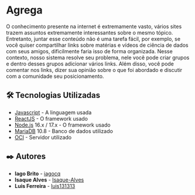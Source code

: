 # Agrega

O conhecimento presente na internet é extremamente vasto, vários sites trazem assuntos extremamente interessantes sobre o mesmo tópico. Entretanto, juntar esse conteúdo não é uma tarefa fácil, por exemplo, se você quiser compartilhar links sobre matérias e vídeos de ciência de dados com seus amigos, dificilmente faria isso de forma organizada. Nesse contexto, nosso sistema resolve seu problema, nele você pode criar grupos e dentro desses grupos adicionar vários links. Além disso, você pode comentar nos links, dizer sua opinião sobre o que foi abordado e discutir com a comunidade seu posicionamento.

## 🛠️ Tecnologias Utilizadas

- [Javascript](https://www.javascript.com/) - A linguagem usada
- [ReactJS](https://reactjs.org/) - O framework usado
- [Node.js](https://nodejs.org/en/) 16.x / 17.x - O framework usado
- [MariaDB](https://mariadb.org/) 10.8 - Banco de dados utilizado
- [OCI](https://www.oracle.com/cloud/) - Servidor utilizado

## ✒️ Autores

- **Iago Brito** - [iagocq](https://github.com/iagocq)
- **Isaque Alves** - [Isaque-Alves](https://github.com/Isaque-Alves)
- **Luis Ferreira** - [luis131313](https://github.com/luis131313)
